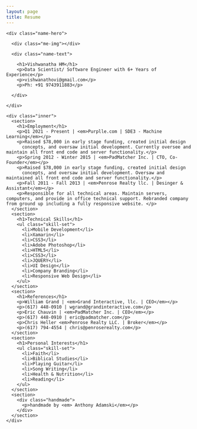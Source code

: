 ```yaml
---
layout: page
title: Resume
---
```


<!-- <link href='https://fonts.googleapis.com/css?family=Lora:400,700,400italic|Open+Sans:300,400,500,700|Waiting+for+the+Sunrise|Shadows+Into+Light' rel='stylesheet' type='text/css'> -->

<div class="wrapper clearfix resume-main">
  <div class="left">

    <div class="name-hero">

      <div class="me-img"></div>

      <div class="name-text">

        <h1>Vishwanatha HM</h1>
        <p>Data Scientist/ Software Engineer with 6+ Years of Experience</p>
        <p>vishwanathovi@gmail.com</p>
        <p>Ph: +91 9743911883</p>

      </div>

    </div>

  </div>
  <div class="right">

    <div class="inner">
      <section>
        <h1>Employment</h1>
        <p>Q1 2021 - Present | <em>Purplle.com | SDE3 - Machine Learning</em></p>
        <p>Raised $78,000 in early stage funding, created initial design
          concepts, and oversaw initial development. Currently oversee and maintain all front end code and server functionality.</p>
        <p>Spring 2012 - Winter 2015 | <em>PadMatcher Inc. | CTO, Co-Founder</em></p>
        <p>Raised $78,000 in early stage funding, created initial design
          concepts, and oversaw initial development. Oversaw and maintained all front end code and server functionality.</p>
        <p>Fall 2011 - Fall 2013 | <em>Penrose Realty llc. | Desinger & Assistant</em></p>
        <p>Responsible for all technical areas. Maintain servers, computers, and provide in office technical support. Rebranded company from ground up including a fully responsive website. </p>
      </section>
      <section>
        <h1>Technical Skills</h1>
        <ul class="skill-set">
          <li>Mobile Development</li>
          <li>Xamarin</li>
          <li>CSS3</li>
          <li>Adobe Photoshop</li>
          <li>HTML5</li>
          <li>CSS3</li>
          <li>JQUERY</li>
          <li>UI Design</li>
          <li>Company Branding</li>
          <li>Responsive Web Design</li>
        </ul>
      </section>
      <section>
        <h1>References</h1>
        <p>William Grand | <em>Grand Interactive, llc. | CEO</em></p>
        <p>(617) 448-0910 | wgrand@grandinteractive.com</p>
        <p>Eric Chauvin | <em>PadMatcher Inc. | CEO</em></p>
        <p>(617) 448-0910 | eric@padmatcher.com</p>
        <p>Chris Heller <em>Penrose Realty LLC. | Broker</em></p>
        <p>(617) 794-4554 | chris@penroserealty.com</p>
      </section>
      <section>
        <h1>Personal Interests</h1>
        <ul class="skill-set">
          <li>Faith</li>
          <li>Biblical Studies</li>
          <li>Playing Guitar</li>
          <li>Song Writing</li>
          <li>Health & Nutrition</li>
          <li>Reading</li>
        </ul>
      </section>
      <section>
        <div class="handmade">
          <p>handmade by <em> Anthony Adamski</em></p>
        </div>
      </section>
    </div>

  </div>

</div>
